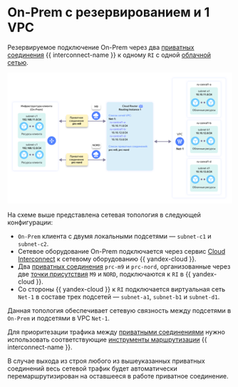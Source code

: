 # On-Prem с резервированием и 1 VPC

Резервируемое подключение On-Prem через два [приватных соединения](../../interconnect/concepts/priv-con.md) {{ interconnect-name }} к одному `RI` с одной [облачной сетью](../../vpc/concepts/network.md).

![ri-topology-3](../../_assets/cloud-router/ri-topology-3.svg)

На схеме выше представлена сетевая топология в следующей конфигурации:

* `On-Prem` клиента с двумя локальными подсетями — `subnet-c1` и `subnet-c2`.
* Сетевое оборудование On-Prem подключается через сервис [Cloud Interconnect](../../interconnect/concepts/index.md) к сетевому оборудованию {{ yandex-cloud }}.
* Два [приватных соединения](../../interconnect/concepts/priv-con.md) `prc-m9` и `prc-nord`, организованные через две [точки присутствия](../../interconnect/concepts/pops.md) `M9` и `NORD`, подключаются к `RI` в {{ yandex-cloud }}.
* Со стороны {{ yandex-cloud }} к `RI` подключается виртуальная сеть `Net-1` в составе трех подсетей — `subnet-a1`, `subnet-b1` и `subnet-d1`.

Данная топология обеспечивает сетевую связность между подсетями в `On-Prem` и подсетями в VPC `Net-1`.

Для приоритезации трафика между [приватными соединениями](../../interconnect/concepts/priv-con.md) нужно использовать соответствующие [инструменты маршрутизации](prc-ha-with-active-standby.md) {{ interconnect-name }}.

В случае выхода из строя любого из вышеуказанных приватных соединений весь сетевой трафик будет автоматически перемаршрутизирован на оставшееся в работе приватное соединение.

